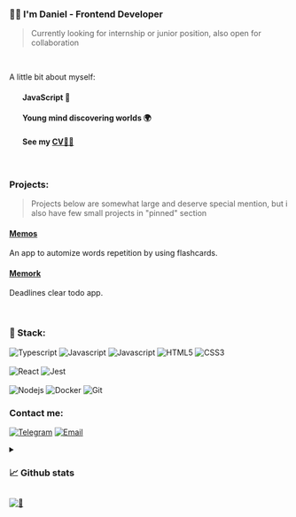 ### 🙋‍♂️ I'm Daniel - Frontend Developer

> Currently looking for internship or junior position, also open for collaboration

<br>

A little bit about myself:

<ul>
  
#### JavaScript 💛

#### Young mind discovering worlds 🌍

#### See my [CV👨‍💻](https://skycader.github.io/resumee)

</ul>

<br>

### Projects:

> Projects below are somewhat large and deserve special mention, but i also have few small projects in "pinned" section

#### [Memos](https://github.com/skycader/memos)

An app to automize words repetition by using flashcards.

#### [Memork](https://github.com/skycader/memork)

Deadlines clear todo app.

<br>

### 🔮 Stack:

<picture>
  <img src="https://img.shields.io/static/v1?message=typescript&logo=typescript&style=for-the-badge&color=1f1e34&label=%20" alt="Typescript">
</picture>
<picture>
  <img src="https://img.shields.io/static/v1?message=javascript&logo=javascript&style=for-the-badge&color=1f1e34&label=%20" alt="Javascript">
</picture>
<picture>
  <img src="https://img.shields.io/static/v1?message=express&logo=express&style=for-the-badge&color=1f1e34&label=%20" alt="Javascript">
</picture>
<picture>
  <img src="https://img.shields.io/static/v1?message=HTML5&logo=html5&style=for-the-badge&color=1f1e34&label=%20" alt="HTML5">
</picture>
<picture>
  <img src="https://img.shields.io/static/v1?message=css3&logo=css3&style=for-the-badge&color=1f1e34&label=%20" alt="CSS3">
</picture>

</br>
</br>
<picture>
  <img src="https://img.shields.io/static/v1?message=react&logo=react&style=for-the-badge&color=1f1e34&label=%20" alt="React">
</picture>
<picture>
  <img src="https://img.shields.io/static/v1?message=jest&logo=jest&style=for-the-badge&color=1f1e34&label=%20" alt="Jest">
</picture>
</br>
</br>

<picture>
  <img src="https://img.shields.io/static/v1?message=node&logo=node.js&style=for-the-badge&color=1f1e34&label=%20" alt="Nodejs">
</picture>
 
<picture>
  <img src="https://img.shields.io/static/v1?message=docker&logo=docker&style=for-the-badge&color=1f1e34&label=%20" alt="Docker">
</picture>
 
<picture>
  <img src="https://img.shields.io/static/v1?message=git&logo=git&style=for-the-badge&color=1f1e34&label=%20" alt="Git">
</picture>


<br>

### Contact me:

[![Telegram](https://img.shields.io/static/v1?message=telegram&logo=telegram&style=for-the-badge&color=1f1e34&label=%20)](https://t.me/skycader)
[![Email](https://img.shields.io/static/v1?message=skycader.dev@gmail.com&logo=gmail&style=for-the-badge&color=1f1e34&label=%20)](mailto:skycader.dev@gmail.com)

<details>
<summary>
  
### 📈 Github stats
</summary>
<br>
<p align = "center">
  <img width="54%" src = "https://github-readme-stats.vercel.app/api?username=skycader&layout=compact&show_icons=true&theme=radical">
  <img width="45%" src = "https://github-readme-stats.vercel.app/api/top-langs/?username=skycader&hide=c&layout=compact&theme=radical">
</p>
<br>
</details>

[![👀](https://api.visitorbadge.io/api/visitors?path=skycader&label=👀&labelColor=%231f1e34&countColor=%231f1e34&style=flat-square&labelStyle=upper)](https://visitorbadge.io/status?path=skycader)
